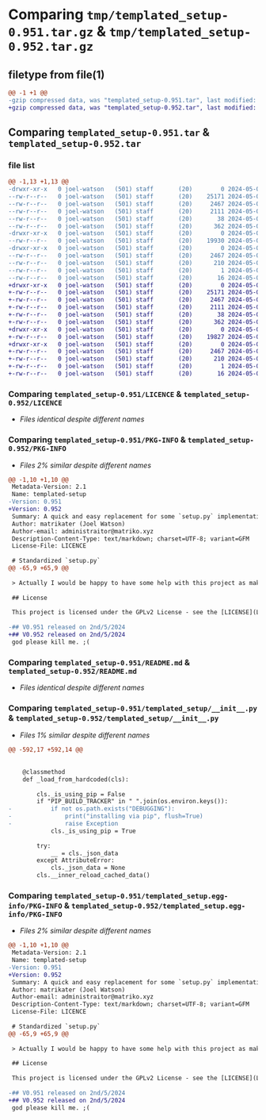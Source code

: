 # Comparing `tmp/templated_setup-0.951.tar.gz` & `tmp/templated_setup-0.952.tar.gz`

## filetype from file(1)

```diff
@@ -1 +1 @@
-gzip compressed data, was "templated_setup-0.951.tar", last modified: Thu May  2 04:55:48 2024, max compression
+gzip compressed data, was "templated_setup-0.952.tar", last modified: Thu May  2 04:58:04 2024, max compression
```

## Comparing `templated_setup-0.951.tar` & `templated_setup-0.952.tar`

### file list

```diff
@@ -1,13 +1,13 @@
-drwxr-xr-x   0 joel-watson   (501) staff       (20)        0 2024-05-02 04:55:48.434433 templated_setup-0.951/
--rw-r--r--   0 joel-watson   (501) staff       (20)    25171 2024-05-02 00:01:08.000000 templated_setup-0.951/LICENCE
--rw-r--r--   0 joel-watson   (501) staff       (20)     2467 2024-05-02 04:55:48.433874 templated_setup-0.951/PKG-INFO
--rw-r--r--   0 joel-watson   (501) staff       (20)     2111 2024-05-02 00:01:08.000000 templated_setup-0.951/README.md
--rw-r--r--   0 joel-watson   (501) staff       (20)       38 2024-05-02 04:55:48.434535 templated_setup-0.951/setup.cfg
--rw-r--r--   0 joel-watson   (501) staff       (20)      362 2024-05-02 04:50:07.000000 templated_setup-0.951/setup.py
-drwxr-xr-x   0 joel-watson   (501) staff       (20)        0 2024-05-02 04:55:48.431260 templated_setup-0.951/templated_setup/
--rw-r--r--   0 joel-watson   (501) staff       (20)    19930 2024-05-02 04:54:56.000000 templated_setup-0.951/templated_setup/__init__.py
-drwxr-xr-x   0 joel-watson   (501) staff       (20)        0 2024-05-02 04:55:48.433390 templated_setup-0.951/templated_setup.egg-info/
--rw-r--r--   0 joel-watson   (501) staff       (20)     2467 2024-05-02 04:55:48.000000 templated_setup-0.951/templated_setup.egg-info/PKG-INFO
--rw-r--r--   0 joel-watson   (501) staff       (20)      210 2024-05-02 04:55:48.000000 templated_setup-0.951/templated_setup.egg-info/SOURCES.txt
--rw-r--r--   0 joel-watson   (501) staff       (20)        1 2024-05-02 04:55:48.000000 templated_setup-0.951/templated_setup.egg-info/dependency_links.txt
--rw-r--r--   0 joel-watson   (501) staff       (20)       16 2024-05-02 04:55:48.000000 templated_setup-0.951/templated_setup.egg-info/top_level.txt
+drwxr-xr-x   0 joel-watson   (501) staff       (20)        0 2024-05-02 04:58:04.573497 templated_setup-0.952/
+-rw-r--r--   0 joel-watson   (501) staff       (20)    25171 2024-05-02 00:01:08.000000 templated_setup-0.952/LICENCE
+-rw-r--r--   0 joel-watson   (501) staff       (20)     2467 2024-05-02 04:58:04.572864 templated_setup-0.952/PKG-INFO
+-rw-r--r--   0 joel-watson   (501) staff       (20)     2111 2024-05-02 00:01:08.000000 templated_setup-0.952/README.md
+-rw-r--r--   0 joel-watson   (501) staff       (20)       38 2024-05-02 04:58:04.573606 templated_setup-0.952/setup.cfg
+-rw-r--r--   0 joel-watson   (501) staff       (20)      362 2024-05-02 04:50:07.000000 templated_setup-0.952/setup.py
+drwxr-xr-x   0 joel-watson   (501) staff       (20)        0 2024-05-02 04:58:04.569085 templated_setup-0.952/templated_setup/
+-rw-r--r--   0 joel-watson   (501) staff       (20)    19827 2024-05-02 04:57:16.000000 templated_setup-0.952/templated_setup/__init__.py
+drwxr-xr-x   0 joel-watson   (501) staff       (20)        0 2024-05-02 04:58:04.572147 templated_setup-0.952/templated_setup.egg-info/
+-rw-r--r--   0 joel-watson   (501) staff       (20)     2467 2024-05-02 04:58:04.000000 templated_setup-0.952/templated_setup.egg-info/PKG-INFO
+-rw-r--r--   0 joel-watson   (501) staff       (20)      210 2024-05-02 04:58:04.000000 templated_setup-0.952/templated_setup.egg-info/SOURCES.txt
+-rw-r--r--   0 joel-watson   (501) staff       (20)        1 2024-05-02 04:58:04.000000 templated_setup-0.952/templated_setup.egg-info/dependency_links.txt
+-rw-r--r--   0 joel-watson   (501) staff       (20)       16 2024-05-02 04:58:04.000000 templated_setup-0.952/templated_setup.egg-info/top_level.txt
```

### Comparing `templated_setup-0.951/LICENCE` & `templated_setup-0.952/LICENCE`

 * *Files identical despite different names*

### Comparing `templated_setup-0.951/PKG-INFO` & `templated_setup-0.952/PKG-INFO`

 * *Files 2% similar despite different names*

```diff
@@ -1,10 +1,10 @@
 Metadata-Version: 2.1
 Name: templated-setup
-Version: 0.951
+Version: 0.952
 Summary: A quick and easy replacement for some `setup.py` implementations.
 Author: matrikater (Joel Watson)
 Author-email: administraitor@matriko.xyz
 Description-Content-Type: text/markdown; charset=UTF-8; variant=GFM
 License-File: LICENCE
 
 # Standardized `setup.py`
@@ -65,9 +65,9 @@
 
 > Actually I would be happy to have some help with this project as making a `setup.py` every time is a bit boring.
 
 ## License
 
 This project is licensed under the GPLv2 License - see the [LICENSE](LICENSE) file for details.
 
-## V0.951 released on 2nd/5/2024
+## V0.952 released on 2nd/5/2024
 god please kill me. ;(
```

### Comparing `templated_setup-0.951/README.md` & `templated_setup-0.952/README.md`

 * *Files identical despite different names*

### Comparing `templated_setup-0.951/templated_setup/__init__.py` & `templated_setup-0.952/templated_setup/__init__.py`

 * *Files 1% similar despite different names*

```diff
@@ -592,17 +592,14 @@
 
 
 	@classmethod
 	def _load_from_hardcoded(cls):
 
 		cls._is_using_pip = False
 		if "PIP_BUILD_TRACKER" in " ".join(os.environ.keys()):
-			if not os.path.exists("DEBUGGING"):
-				print("installing via pip", flush=True)
-				raise Exception
 			cls._is_using_pip = True
 
 		try:
 			__ = cls._json_data
 		except AttributeError:
 			cls._json_data = None
 		cls.__inner_reload_cached_data()
```

### Comparing `templated_setup-0.951/templated_setup.egg-info/PKG-INFO` & `templated_setup-0.952/templated_setup.egg-info/PKG-INFO`

 * *Files 2% similar despite different names*

```diff
@@ -1,10 +1,10 @@
 Metadata-Version: 2.1
 Name: templated-setup
-Version: 0.951
+Version: 0.952
 Summary: A quick and easy replacement for some `setup.py` implementations.
 Author: matrikater (Joel Watson)
 Author-email: administraitor@matriko.xyz
 Description-Content-Type: text/markdown; charset=UTF-8; variant=GFM
 License-File: LICENCE
 
 # Standardized `setup.py`
@@ -65,9 +65,9 @@
 
 > Actually I would be happy to have some help with this project as making a `setup.py` every time is a bit boring.
 
 ## License
 
 This project is licensed under the GPLv2 License - see the [LICENSE](LICENSE) file for details.
 
-## V0.951 released on 2nd/5/2024
+## V0.952 released on 2nd/5/2024
 god please kill me. ;(
```

